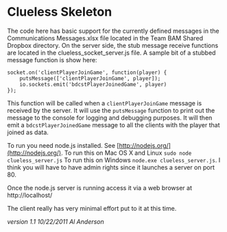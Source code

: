 Clueless Skeleton
=================

The code here has basic support for the currently defined messages in the Communications Messages.xlsx file located in the Team BAM Shared Dropbox directory. On the server side, the stub message receive functions are located in the clueless_socket_server.js file. A sample bit of a stubbed message function is show here:
  
	socket.on('clientPlayerJoinGame', function(player) {
		putsMessage(['clientPlayerJoinGame', player]);
		io.sockets.emit('bdcstPlayerJoinedGame', player)
	});


This function will be called when a `clientPlayerJoinGame` message is received by the server. It will use the `putsMessage` function to print out the message to the console for logging and debugging purposes. It will then emit a `bdcstPlayerJoinedGame` message to all the clients with the player that joined as data.

To run you need node.js installed. See [http://nodejs.org/](http://nodejs.org/). 
To run this on Mac OS X and Linux `sudo node clueless_server.js`
To run this on Windows `node.exe clueless_server.js`. I think you will have to have admin rights since it launches a server on port 80.

Once the node.js server is running access it via a web browser at http://localhost/

The client really has very minimal effort put to it at this time.

*version 1.1 10/22/2011 Al Anderson*